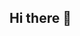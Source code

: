 ## Hi there 👋

<!--
**michaeldavis246611119/michaeldavis246611119** is a ✨ _special_ ✨ repository because its `README.md` (this file) appears on your GitHub profile.

Here are some ideas to get you started:

- 🔭 I’m currently working on building security for my f
- 🌱 I’m currently learning ai intelligence 
- 👯 I’m looking to collaborate on anything 
- 🤔 I’m looking for help with easy to remember pathways
- 💬 Ask me about ...
- 📫 How to reach me: email 
- 😄 Pronouns: Him
- ⚡ Fun fact: still have a baby tooth
-->
